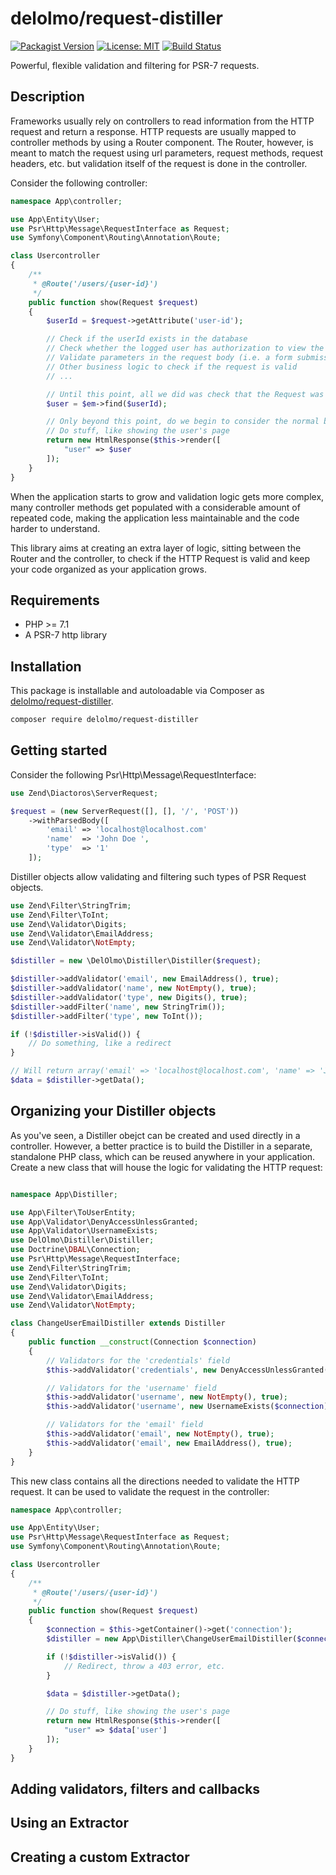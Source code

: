 # delolmo/request-distiller

 [![Packagist Version](https://img.shields.io/packagist/v/delolmo/request-distiller.svg?style=flat-square)](https://packagist.org/packages/delolmo/request-distiller)
 [![License: MIT](https://img.shields.io/badge/License-MIT-yellow.svg)](https://opensource.org/licenses/MIT)
 [![Build Status](https://travis-ci.org/delolmo/request-distiller.svg)](https://travis-ci.org/delolmo/request-distiller)

Powerful, flexible validation and filtering for PSR-7 requests.

## Description

Frameworks usually rely on controllers to read information from the HTTP request and return a response. HTTP requests are usually mapped to controller methods by using a Router component. The Router, however, is meant to match the request using url parameters, request methods, request headers, etc. but validation itself of the request is done in the controller.

Consider the following controller:

```php
namespace App\controller;

use App\Entity\User;
use Psr\Http\Message\RequestInterface as Request;
use Symfony\Component\Routing\Annotation\Route;

class Usercontroller
{
    /**
     * @Route('/users/{user-id}')
     */
    public function show(Request $request)
    {
        $userId = $request->getAttribute('user-id');

        // Check if the userId exists in the database
        // Check whether the logged user has authorization to view the user details (ACLs, RBACs, etc.)
        // Validate parameters in the request body (i.e. a form submission)
        // Other business logic to check if the request is valid
        // ...

        // Until this point, all we did was check that the Request was valid
        $user = $em->find($userId);

        // Only beyond this point, do we begin to consider the normal behavior of the controller
        // Do stuff, like showing the user's page
        return new HtmlResponse($this->render([
            "user" => $user
        ]);
    }
}
```

When the application starts to grow and validation logic gets more complex, many controller methods get populated with a considerable amount of repeated code, making the application less maintainable and the code harder to understand.

This library aims at creating an extra layer of logic, sitting between the Router and the controller, to check if the HTTP Request is valid and keep your code organized as your application grows.

## Requirements

* PHP >= 7.1
* A PSR-7 http library

## Installation

This package is installable and autoloadable via Composer as [delolmo/request-distiller](https://packagist.org/packages/delolmo/request-distiller).

```sh
composer require delolmo/request-distiller
```

## Getting started

Consider the following Psr\Http\Message\RequestInterface:

``` php
use Zend\Diactoros\ServerRequest;

$request = (new ServerRequest([], [], '/', 'POST'))
    ->withParsedBody([
        'email' => 'localhost@localhost.com'
        'name'  => 'John Doe ',
        'type'  => '1'
    ]);

```

Distiller objects allow validating and filtering such types of PSR Request objects.

``` php
use Zend\Filter\StringTrim;
use Zend\Filter\ToInt;
use Zend\Validator\Digits;
use Zend\Validator\EmailAddress;
use Zend\Validator\NotEmpty;

$distiller = new \DelOlmo\Distiller\Distiller($request);

$distiller->addValidator('email', new EmailAddress(), true);
$distiller->addValidator('name', new NotEmpty(), true);
$distiller->addValidator('type', new Digits(), true);
$distiller->addFilter('name', new StringTrim());
$distiller->addFilter('type', new ToInt());

if (!$distiller->isValid()) {
    // Do something, like a redirect
}

// Will return array('email' => 'localhost@localhost.com', 'name' => 'John Doe', 'type' => 1);
$data = $distiller->getData();

```

## Organizing your Distiller objects

As you've seen, a Distiller obejct can be created and used directly in a controller. However, a better practice is to build the Distiller in a separate, standalone PHP class, which can be reused anywhere in your application. Create a new class that will house the logic for validating the HTTP request:

```php

namespace App\Distiller;

use App\Filter\ToUserEntity;
use App\Validator\DenyAccessUnlessGranted;
use App\Validator\UsernameExists;
use DelOlmo\Distiller\Distiller;
use Doctrine\DBAL\Connection;
use Psr\Http\Message\RequestInterface;
use Zend\Filter\StringTrim;
use Zend\Filter\ToInt;
use Zend\Validator\Digits;
use Zend\Validator\EmailAddress;
use Zend\Validator\NotEmpty;

class ChangeUserEmailDistiller extends Distiller
{
    public function __construct(Connection $connection)
    {
        // Validators for the 'credentials' field
        $this->addValidator('credentials', new DenyAccessUnlessGranted(), true);

        // Validators for the 'username' field
        $this->addValidator('username', new NotEmpty(), true);
        $this->addValidator('username', new UsernameExists($connection), true);

        // Validators for the 'email' field
        $this->addValidator('email', new NotEmpty(), true);
        $this->addValidator('email', new EmailAddress(), true);
    }
}

```

This new class contains all the directions needed to validate the HTTP request. It can be used to validate the request in the controller:


```php
namespace App\controller;

use App\Entity\User;
use Psr\Http\Message\RequestInterface as Request;
use Symfony\Component\Routing\Annotation\Route;

class Usercontroller
{
    /**
     * @Route('/users/{user-id}')
     */
    public function show(Request $request)
    {
        $connection = $this->getContainer()->get('connection');
        $distiller = new App\Distiller\ChangeUserEmailDistiller($connection);

        if (!$distiller->isValid()) {
            // Redirect, throw a 403 error, etc.
        }

        $data = $distiller->getData();

        // Do stuff, like showing the user's page
        return new HtmlResponse($this->render([
            "user" => $data['user']
        ]);
    }
}
```

## Adding validators, filters and callbacks


## Using an Extractor


## Creating a custom Extractor